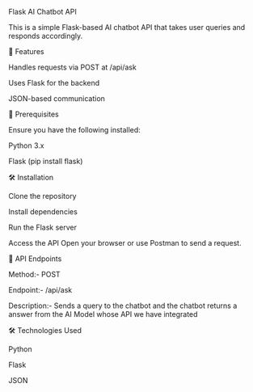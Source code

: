 Flask AI Chatbot API

This is a simple Flask-based AI chatbot API that takes user queries and responds accordingly.

🚀 Features

Handles requests via POST at /api/ask

Uses Flask for the backend

JSON-based communication

📌 Prerequisites

Ensure you have the following installed:

Python 3.x

Flask (pip install flask)

🛠 Installation

Clone the repository

Install dependencies

Run the Flask server

Access the API Open your browser or use Postman to send a request.

📌 API Endpoints

Method:- POST

Endpoint:- /api/ask

Description:- Sends a query to the chatbot and the chatbot returns a answer from the AI Model whose API we have integrated

🛠 Technologies Used

Python

Flask

JSON
